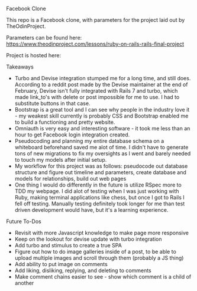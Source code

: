 Facebook Clone

This repo is a Facebook clone, with parameters for the project laid out by TheOdinProject.

Parameters can be found here: https://www.theodinproject.com/lessons/ruby-on-rails-rails-final-project

Project is hosted here: 

Takeaways
- Turbo and Devise integration stumped me for a long time, and still does. According to a reddit post made by the Devise maintainer at the end of February, Devise isn't fully integrated with Rails 7 and turbo, which made link_to's with delete or post impossible for me to use. I had to substitute buttons in that case.
- Bootstrap is a great tool and I can see why people in the industry love it - my weakest skill currently is probably CSS and Bootstrap enabled me to build a functioning and pretty website.
- Omniauth is very easy and interesting software - it took me less than an hour to get Facebook login integration created.
- Pseudocoding and planning my entire database schema on a whiteboard beforehand saved me alot of time. I didn't have to generate tons of new migrations to fix my oversights as I went and barely needed to touch my models after initial setup.
- My workflow for this project was as follows: pseudocode out database structure and figure out timeline and parameters, create database and models for relationships, build out web pages
- One thing I would do differently in the future is utilize RSpec more to TDD my webpage. I did alot of testing when I was just working with Ruby, making terminal applications like chess, but once I got to Rails I fell off testing. Manually testing definitely took longer for me than test driven development would have, but it's a learning experience.

Future To-Dos
- Revisit with more Javascript knowledge to make page more responsive
- Keep on the lookout for devise update with turbo integration
- Add turbo and stimulus to create a true SPA
- Figure out how to do image galleries inside of a post, to be able to upload multiple images and scroll through them (probably a JS thing)
- Add ability to put image on comments
- Add liking, disliking, replying, and deleting to comments
- Make comment chains easier to see - show which comment is a child of another